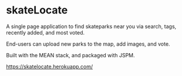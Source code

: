# skateLocate

A single page application to find skateparks near you via search, tags, recently added, and most voted. 

End-users can upload new parks to the map, add images, and vote.

Built with the MEAN stack, and packaged with JSPM. 

https://skatelocate.herokuapp.com/

